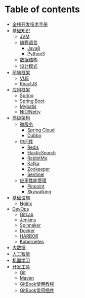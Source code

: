 # Table of contents

* [全栈开发技术手册](README.md)
* [基础知识]()
    * [JVM]()
    * [编程语言]()
        * [Java8]()
        * [Python3]()
    * [数据结构]()
    * [设计模式]()
* [前端框架]()
    * [VUE]()
    * [ReactJS]()
* [应用框架]()
    * [Spring]()
    * [Spring Boot]()
    * [Mybatis]()
    * [NIO/Netty]()
* [高级架构]()
    * [微服务]()
        * [Spring Cloud]()
        * [Dubbo]()
    * [中间件]()
        * [Redis]()
        * [ElasticSearch]()
        * [RabbitMq]()
        * [Kafka]()
        * [Zookeeper]()  
        * [Sentinel]()  
    * [应用性能管理]()
        * [Pinpoint]()
        * [Skywalking]()
* [基础设施]()
    * [Nginx]()          
* [DevOps]()
    * [GitLab]()
    * [Jenkins]()
    * [Spinnaker]()
    * [Docker]()
    * [HARBOR]()
    * [Kubernetes]()
* [大数据]()
* [人工智能]()
* [机器学习]()
* [开发工具](devtools/README.md) 
    * [Git]()
    * [Maven]()
    * [GitBook使用教程](devtools/gitbook/gitbook-toturials.md)
    * [GitBook常用插件](devtools/gitbook/gitbook-plugin.md)
